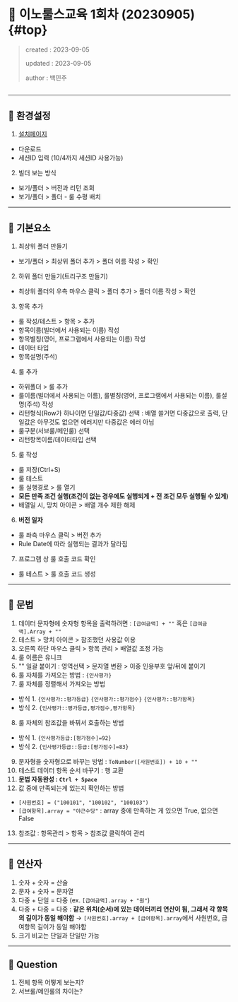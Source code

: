 # 💎 이노룰스교육 1회차 (20230905) {#top}
> created : 2023-09-05
> 
> updated : 2023-09-05
> 
> author : 백민주
##
***
## 🔶 환경설정
1. [설치페이지](http://iegw.innorules.com:31262/demo/index.jsp)
  - 다운로드
  - 세션ID 입력 (10/4까지 세션ID 사용가능)
2. 빌더 보는 방식
  - 보기/폴더 > 버전과 리턴 조회
  - 보기/폴더 > 폴더 - 룰 수평 배치
***
## 🔶 기본요소
1. 최상위 폴더 만들기
  - 보기/폴더 > 최상위 폴더 추가 > 폴더 이름 작성 > 확인
2. 하위 폴더 만들기(트리구조 만들기)
  - 최상위 폴더의 우측 마우스 클릭 > 폴더 추가 > 폴더 이름 작성 > 확인
3. 항목 추가
  - 룰 작성/테스트 > 항목 > 추가
  - 항목이름(빌더에서 사용되는 이름) 작성
  - 항목별칭(영어, 프로그램에서 사용되는 이름) 작성
  - 데이터 타입
  - 항목설명(주석)
4. 룰 추가
  - 하위폴더 > 룰 추가
  - 룰이름(빌더에서 사용되는 이름), 룰별칭(영어, 프로그램에서 사용되는 이름), 룰설명(주석) 작성
  - 리턴형식(Row가 하나이면 단일값/다중값) 선택 : 배열 쓸거면 다중값으로 출력, 단일값은 아무것도 없으면 에러지만 다중값은 에러 아님
  - 룰구분(서브룰/메인룰) 선택
  - 리턴항목이름/데이터타입 선택
5. 룰 작성
  - 룰 저장(Ctrl+S)
  - 룰 테스트
  - 룰 실행경로 > 룰 열기
  - **모든 만족 조건 실행(조건이 없는 경우에도 실행되게 + 전 조건 모두 실행될 수 있게)**
  - 배열일 시, 망치 아이콘 > 배열 개수 제한 해제
6. **버전 일자**
  - 룰 좌측 마우스 클릭 > 버전 추가
  - Rule Date에 따라 실행되는 결과가 달라짐
7. 프로그램 상 룰 호출 코드 확인
  - 룰 테스트 > 룰 호출 코드 생성
***
## 🔶 문법
1. 데이터 문자형에 숫자형 항목을 출력하려면 : `[급여금액] + ""` 혹은 `[급여금액].Array + ""`
2. 테스트 > 망치 아이콘 > 참조했던 사용값 이용
3. 오른쪽 하단 마우스 클릭 > 항목 관리 > 배열값 조정 가능
4. 룰 이름은 유니크
5. "" 일괄 붙이기 : 영역선택 > 문자열 변환 > 이중 인용부호 앞/뒤에 붙이기
6. 룰 자체를 가져오는 방법 : `{인사평가}`
7. 룰 자체를 정렬해서 가져오는 방법
  - 방식 1. `{인사평가::평가등급}` `{인사평가::평가점수}` `{인사평가::평가항목}`
  - 방식 2. `{인사평가::평가등급,평가점수,평가항목}`
8. 룰 자체의 참조값을 바꿔서 호출하는 방법
  - 방식 1. `{인사평가등급:[평가점수]=92}`
  - 방식 2. `{인사평가등급::등급:[평가점수]=83}`
9. 문자형을 숫자형으로 바꾸는 방법 : `ToNumber([사원번호]) + 10 + ""`
10. 테스트 데이터 항목 순서 바꾸기 : 행 교환
11. **문법 자동완성 : `Ctrl + Space`**
12. 값 중에 만족되는게 있는지 확인하는 방법 
  - `[사원번호] = ("100101", "100102", "100103")`
  - `[급여항목].array = "야근수당"` : array 중에 만족하는 게 있으면 True, 없으면 False
13. 참조값 : 항목관리 > 항목 > 참조값 클릭하여 관리
***
## 🔶 연산자
1. 숫자 + 숫자 = 산술
2. 문자 + 숫자 = 문자열
3. 다중 + 단일 = 다중 (ex. `[급여금액].array + "원"`)
4. 다중 + 다중 = 다중 : **같은 위치(순서)에 있는 데이터끼리 연산이 됨, 그래서 각 항목의 길이가 동일 해야함** → `[사원번호].array + [급여항목].array`에서 사원번호, 급여항목 길이가 동일 해야함
5. 크기 비교는 단일과 단일만 가능
***
## 🔶 Question
1. 전체 항목 어떻게 보는지?
2. 서브룰/메인룰의 차이는?
